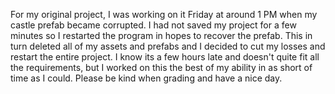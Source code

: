 For my original project, I was working on it Friday at around 1 PM when my castle prefab became corrupted. I had not saved my project for a few minutes so I restarted the program in hopes to recover the prefab. This in turn deleted all of my assets and prefabs and I decided to cut my losses and restart the entire project. I know its a few hours late and doesn't quite fit all the requirements, but I worked on this the best of my ability in as short of time as I could. Please be kind when grading and have a nice day. 
